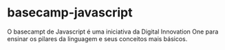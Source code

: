 # basecamp-javascript

O basecampt de Javascript é uma iniciativa da Digital Innovation One para ensinar os pilares da linguagem e seus conceitos mais básicos.
